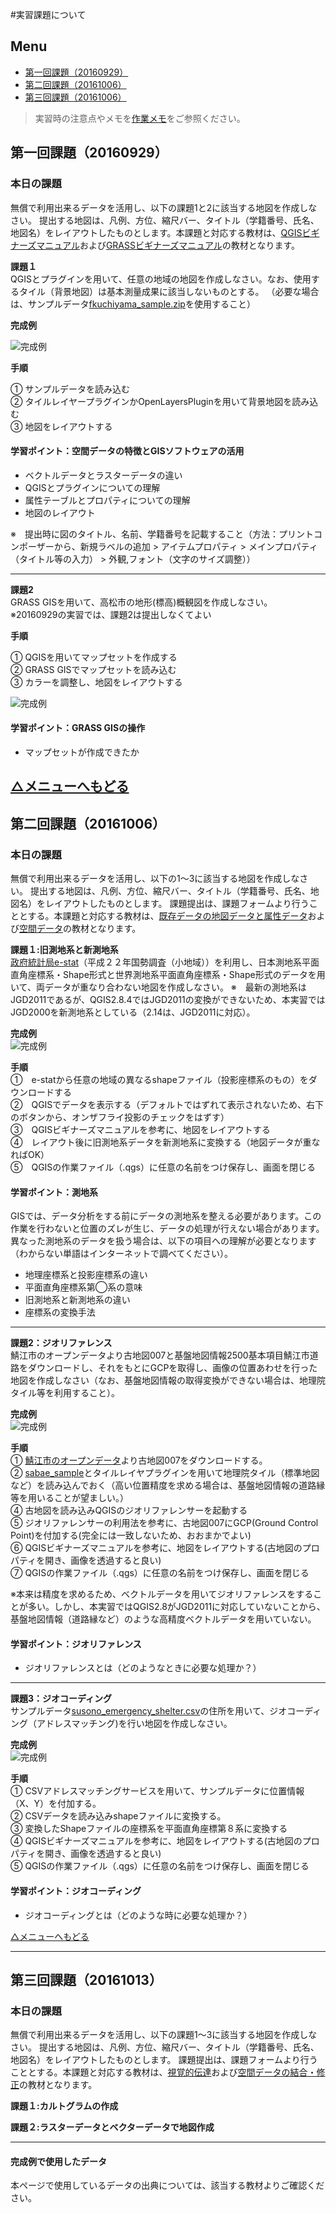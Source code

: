 #実習課題について

**Menu**
--------
* [第一回課題（20160929）](#第一回課題（20160929）)
* [第二回課題（20161006）](#第二回課題（20161006）)
* [第三回課題（20161006）](#第三回課題（20161013）)


>実習時の注意点やメモを[作業メモ](https://github.com/yamauchi-inochu/demo/blob/master/GISオープン教材/実習課題/作業メモ.md)をご参照ください。

## <a name = "第一回課題（20160929）"></a>第一回課題（20160929）

### 本日の課題
無償で利用出来るデータを活用し、以下の課題1と2に該当する地図を作成しなさい。
提出する地図は、凡例、方位、縮尺バー、タイトル（学籍番号、氏名、地図名）をレイアウトしたものとします。本課題と対応する教材は、[QGISビギナーズマニュアル]および[GRASSビギナーズマニュアル]の教材となります。

**課題１**  
QGISとプラグインを用いて、任意の地域の地図を作成しなさい。なお、使用するタイル（背景地図）は基本測量成果に該当しないものとする。
（必要な場合は、サンプルデータ[fkuchiyama_sample.zip](https://github.com/yamauchi-inochu/demo/blob/master/GISオープン教材/実習課題/sample/fkuchiyama_sample.zip?raw=true)を使用すること）

**完成例**  

![完成例](pic/Q1.png)

**手順**  

① サンプルデータを読み込む  
② タイルレイヤープラグインかOpenLayersPluginを用いて背景地図を読み込む  
③ 地図をレイアウトする   

#### 学習ポイント：空間データの特徴とGISソフトウェアの活用

* ベクトルデータとラスターデータの違い
* QGISとプラグインについての理解
* 属性テーブルとプロパティについての理解
* 地図のレイアウト

※　提出時に図のタイトル、名前、学籍番号を記載すること（方法：プリントコンポーザーから、新規ラベルの追加 > アイテムプロパティ > メインプロパティ（タイトル等の入力） > 外観,フォント（文字のサイズ調整））

------

**課題2**  
GRASS GISを用いて、高松市の地形(標高)概観図を作成しなさい。  
※20160929の実習では、課題2は提出しなくてよい

**手順**  

① QGISを用いてマップセットを作成する  
② GRASS GISでマップセットを読み込む  
③ カラーを調整し、地図をレイアウトする  

![完成例](pic/G1.png)

#### 学習ポイント：GRASS GISの操作

* マップセットが作成できたか

[△メニューへもどる]
-------------
## <a name = "第二回課題（20161006）"></a>第二回課題（20161006）

### 本日の課題
無償で利用出来るデータを活用し、以下の1〜3に該当する地図を作成しなさい。
提出する地図は、凡例、方位、縮尺バー、タイトル（学籍番号、氏名、地図名）をレイアウトしたものとします。
課題提出は、課題フォームより行うこととする。本課題と対応する教材は、[既存データの地図データと属性データ]および[空間データ]の教材となります。


**課題１:旧測地系と新測地系**  
[政府統計局e-stat](https://www.e-stat.go.jp/SG1/estat/eStatTopPortal.do)（平成２２年国勢調査（小地域））を利用し、日本測地系平面直角座標系・Shape形式と世界測地系平面直角座標系・Shape形式のデータを用いて、両データが重なり合わない地図を作成しなさい。
※　最新の測地系はJGD2011であるが、QGIS2.8.4ではJGD2011の変換ができないため、本実習ではJGD2000を新測地系としている（2.14は、JGD2011に対応）。

**完成例**  
![完成例](pic/8-1.png)

**手順**  
①　e-statから任意の地域の異なるshapeファイル（投影座標系のもの）をダウンロードする  
②　QGISでデータを表示する（デフォルトではずれて表示されないため、右下のボタンから、オンザフライ投影のチェックをはずす）  
③　QGISビギナーズマニュアルを参考に、地図をレイアウトする  
④　レイアウト後に旧測地系データを新測地系に変換する（地図データが重なればOK）  
⑤　QGISの作業ファイル（.qgs）に任意の名前をつけ保存し、画面を閉じる

#### 学習ポイント：測地系
GISでは、データ分析をする前にデータの測地系を整える必要があります。この作業を行わないと位置のズレが生じ、データの処理が行えない場合があります。異なった測地系のデータを扱う場合は、以下の項目への理解が必要となります（わからない単語はインターネットで調べてください）。

* 地理座標系と投影座標系の違い
* 平面直角座標系第◯系の意味
* 旧測地系と新測地系の違い
* 座標系の変換手法

-------
**課題2：ジオリファレンス**  
鯖江市のオープンデータより古地図007と基盤地図情報2500基本項目鯖江市道路をダウンロードし、それをもとにGCPを取得し、画像の位置あわせを行った地図を作成しなさい（なお、基盤地図情報の取得変換ができない場合は、地理院タイル等を利用すること）。

**完成例**  
![完成例](pic/8-2.png)

**手順**  
① [鯖江市のオープンデータ](http://www.city.sabae.fukui.jp/pageview.html?id=12768)より古地図007をダウンロードする。  
② [sabae_sample](https://github.com/yamauchi-inochu/demo/blob/master/GISオープン教材/実習課題/sample/sabae_sample.zip?raw=true)とタイルレイヤプラグインを用いて地理院タイル（標準地図など）を読み込んでおく（高い位置精度を求める場合は、基盤地図情報の道路縁等を用いることが望ましい。）  
④ 古地図を読み込みQGISのジオリファレンサーを起動する  
⑤ ジオリファレンサーの利用法を参考に、古地図007にGCP(Ground Control Point)を付加する(完全には一致しないため、おおまかでよい)  
⑥ QGISビギナーズマニュアルを参考に、地図をレイアウトする(古地図のプロパティを開き、画像を透過すると良い)  
⑦ QGISの作業ファイル（.qgs）に任意の名前をつけ保存し、画面を閉じる  

※本来は精度を求めるため、ベクトルデータを用いてジオリファレンスをすることが多い。しかし、本実習ではQGIS2.8がJGD2011に対応していないことから、基盤地図情報（道路縁など）のような高精度ベクトルデータを用いていない。

#### 学習ポイント：ジオリファレンス
* ジオリファレンスとは（どのようなときに必要な処理か？）

-------

**課題3：ジオコーディング**  
サンプルデータ[susono_emergency_shelter.csv](https://github.com/yamauchi-inochu/demo/blob/master/GISオープン教材/実習課題/sample/susono_sample.zip?raw=true)の住所を用いて、ジオコーディング（アドレスマッチング)を行い地図を作成しなさい。

**完成例**  
![完成例](pic/8-3.png)

**手順**  
① CSVアドレスマッチングサービスを用いて、サンプルデータに位置情報（X、Y）を付加する。  
② CSVデータを読み込みshapeファイルに変換する。  
③ 変換したShapeファイルの座標系を平面直角座標第８系に変換する  
④ QGISビギナーズマニュアルを参考に、地図をレイアウトする(古地図のプロパティを開き、画像を透過すると良い)  
⑤ QGISの作業ファイル（.qgs）に任意の名前をつけ保存し、画面を閉じる


#### 学習ポイント：ジオコーディング
* ジオコーディングとは（どのような時に必要な処理か？）

[△メニューへもどる]

-------

## <a name="第三回課題（20161013）"></a>第三回課題（20161013）

### 本日の課題
無償で利用出来るデータを活用し、以下の課題1〜3に該当する地図を作成しなさい。
提出する地図は、凡例、方位、縮尺バー、タイトル（学籍番号、氏名、地図名）をレイアウトしたものとします。
課題提出は、課題フォームより行うこととする。本課題と対応する教材は、[視覚的伝達]および[空間データの結合・修正]の教材となります。

**課題１:カルトグラムの作成**


**課題２:ラスターデータとベクターデータで地図作成**  


--------
#### 完成例で使用したデータ
本ページで使用しているデータの出典については、該当する教材よりご確認ください。

[△メニューへもどる]:実習課題.md#menu
[QGISビギナーズマニュアル]:../QGISビギナーズマニュアル/QGISビギナーズマニュアル.md
[GRASSビギナーズマニュアル]:../GRASSビギナーズマニュアル/GRASSビギナーズマニュアル.md
[既存データの地図データと属性データ]:../07_既存データの地図データと属性データ/既存データの地図データと属性データ.md
[空間データ]:../08_空間データ/空間データ.md
[空間データの結合・修正]:../10_空間データの統合・修正/空間データの統合・修正.md
[視覚的伝達]:../21_視覚的伝達/視覚的伝達.md
